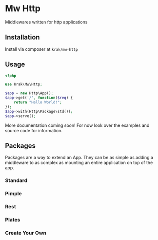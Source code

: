 # Mw Http

Middlewares written for http applications

## Installation

Install via composer at `krak/mw-http`

## Usage

```php
<?php

use Krak\Mw\Http;

$app = new Http\App();
$app->get('/', function($req) {
    return "Hello World!";
});
$app->with(Http\Package\std());
$app->serve();
```

More documentation coming soon! For now look over the examples and source code for information.

## Packages

Packages are a way to extend an App. They can be as simple as adding a middleware to as complex as mounting an entire application on top of the app.

### Standard

### Pimple

### Rest

### Plates

### Create Your Own
